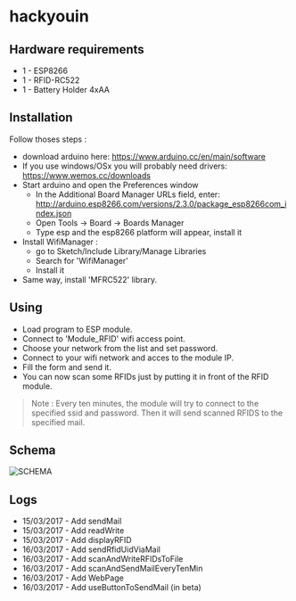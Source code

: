 # hackyouin

## Hardware requirements

- 1 - ESP8266
- 1 - RFID-RC522
- 1 - Battery Holder 4xAA

## Installation

Follow thoses steps :

- download arduino here: https://www.arduino.cc/en/main/software
- If you use windows/OSx you will probably need drivers: https://www.wemos.cc/downloads
- Start arduino and open the Preferences window
  - In the Additional Board Manager URLs field, enter: http://arduino.esp8266.com/versions/2.3.0/package_esp8266com_index.json
  - Open Tools -> Board -> Boards Manager
  - Type esp and the esp8266 platform will appear, install it
- Install WifiManager :
  - go to Sketch/Include Library/Manage Libraries 
  - Search for 'WifiManager'
  - Install it
- Same way, install 'MFRC522' library.


## Using

- Load program to ESP module.
- Connect to 'Module_RFID' wifi access point.
- Choose your network from the list and set password.
- Connect to your wifi network and acces to the module IP.
- Fill the form and send it.
- You can now scan some RFIDs just by putting it in front of the RFID module.

> Note : Every ten minutes, the module will try to connect to the specified ssid and password.
Then it will send scanned RFIDS to the specified mail.


## Schema

![SCHEMA](https://image.noelshack.com/fichiers/2017/11/1489757082-schema.png)

## Logs

- 15/03/2017 - Add sendMail
- 15/03/2017 - Add readWrite
- 15/03/2017 - Add displayRFID
- 16/03/2017 - Add sendRfidUidViaMail
- 16/03/2017 - Add scanAndWriteRFIDsToFile
- 16/03/2017 - Add scanAndSendMailEveryTenMin
- 16/03/2017 - Add WebPage
- 16/03/2017 - Add useButtonToSendMail (in beta)
